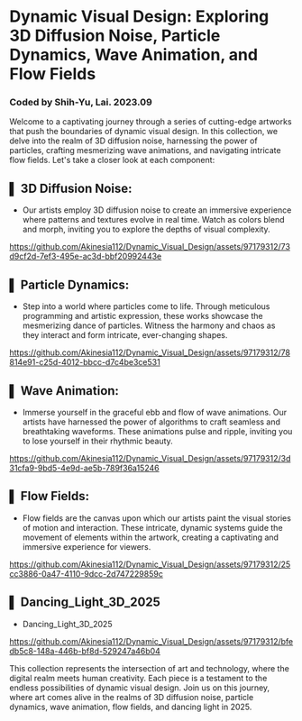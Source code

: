 # Dynamic Visual Design: Exploring 3D Diffusion Noise, Particle Dynamics, Wave Animation, and Flow Fields
### Coded by Shih-Yu, Lai. 2023.09

Welcome to a captivating journey through a series of cutting-edge artworks that push the boundaries of dynamic visual design. In this collection, we delve into the realm of 3D diffusion noise, harnessing the power of particles, crafting mesmerizing wave animations, and navigating intricate flow fields. Let's take a closer look at each component:

## ▌ 3D Diffusion Noise:
* Our artists employ 3D diffusion noise to create an immersive experience where patterns and textures evolve in real time. Watch as colors blend and morph, inviting you to explore the depths of visual complexity.

https://github.com/Akinesia112/Dynamic_Visual_Design/assets/97179312/73d9cf2d-7ef3-495e-ac3d-bbf20992443e

## ▌ Particle Dynamics:
* Step into a world where particles come to life. Through meticulous programming and artistic expression, these works showcase the mesmerizing dance of particles. Witness the harmony and chaos as they interact and form intricate, ever-changing shapes.

https://github.com/Akinesia112/Dynamic_Visual_Design/assets/97179312/78814e91-c25d-4012-bbcc-d7c4be3ce531

## ▌ Wave Animation:
* Immerse yourself in the graceful ebb and flow of wave animations. Our artists have harnessed the power of algorithms to craft seamless and breathtaking waveforms. These animations pulse and ripple, inviting you to lose yourself in their rhythmic beauty.

https://github.com/Akinesia112/Dynamic_Visual_Design/assets/97179312/3d31cfa9-9bd5-4e9d-ae5b-789f36a15246

## ▌ Flow Fields:
* Flow fields are the canvas upon which our artists paint the visual stories of motion and interaction. These intricate, dynamic systems guide the movement of elements within the artwork, creating a captivating and immersive experience for viewers.


https://github.com/Akinesia112/Dynamic_Visual_Design/assets/97179312/25cc3886-0a47-4110-9dcc-2d747229859c

## ▌ Dancing_Light_3D_2025

* Dancing_Light_3D_2025

https://github.com/Akinesia112/Dynamic_Visual_Design/assets/97179312/bfedb5c8-148a-446b-bf8d-529247a46b04

This collection represents the intersection of art and technology, where the digital realm meets human creativity. Each piece is a testament to the endless possibilities of dynamic visual design. Join us on this journey, where art comes alive in the realms of 3D diffusion noise, particle dynamics, wave animation, flow fields, and dancing light in 2025.

